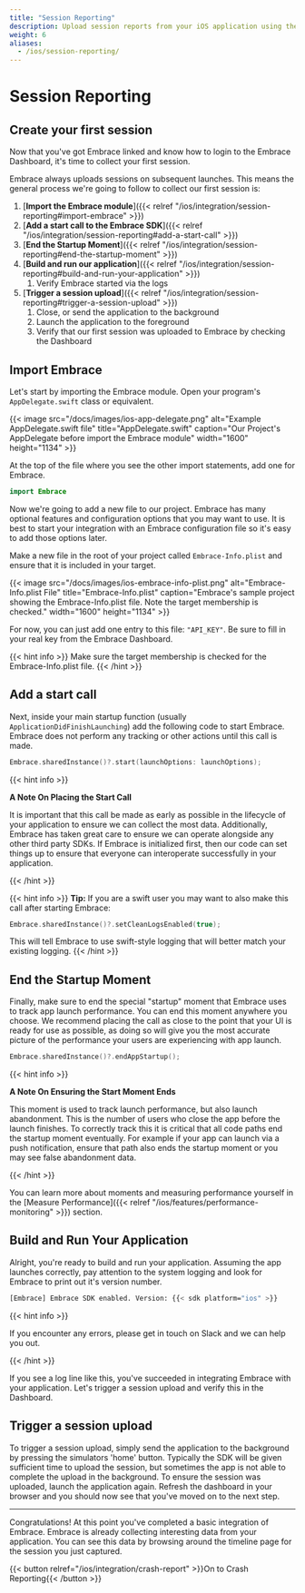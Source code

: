 ```yaml
---
title: "Session Reporting"
description: Upload session reports from your iOS application using the Embrace SDK
weight: 6
aliases:
  - /ios/session-reporting/
---
```


# Session Reporting

## Create your first session

Now that you've got Embrace linked and know how to login to the Embrace Dashboard,
it's time to collect your first session.  

Embrace always uploads sessions on subsequent launches. This means the general
process we're going to follow to collect our first session is:

1. [**Import the Embrace module**]({{< relref "/ios/integration/session-reporting#import-embrace" >}})
1. [**Add a start call to the Embrace SDK**]({{< relref "/ios/integration/session-reporting#add-a-start-call" >}})
1. [**End the Startup Moment**]({{< relref "/ios/integration/session-reporting#end-the-startup-moment" >}})
1. [**Build and run our application**]({{< relref "/ios/integration/session-reporting#build-and-run-your-application" >}})
    1. Verify Embrace started via the logs
1. [**Trigger a session upload**]({{< relref "/ios/integration/session-reporting#trigger-a-session-upload" >}})
    1. Close, or send the application to the background
    1. Launch the application to the foreground
    1. Verify that our first session was uploaded to Embrace by checking the Dashboard



## Import Embrace

Let's start by importing the Embrace module. Open your program's
`AppDelegate.swift` class or equivalent.

{{< image src="/docs/images/ios-app-delegate.png" alt="Example AppDelegate.swift file" title="AppDelegate.swift" caption="Our Project's AppDelegate before import the Embrace module" width="1600" height="1134" >}}

At the top of the file where you see the other import statements, add one for
Embrace.

```swift
import Embrace
```

Now we're going to add a new file to our project. Embrace has many optional
features and configuration options that you may want to use. It is best to
start your integration with an Embrace configuration file so it's easy to add
those options later. 

Make a new file in the root of your project called `Embrace-Info.plist` and ensure
that it is included in your target.

{{< image src="/docs/images/ios-embrace-info-plist.png" alt="Embrace-Info.plist File" title="Embrace-Info.plist" caption="Embrace's sample project showing the Embrace-Info.plist file. Note the target membership is checked." width="1600" height="1134" >}}
 
For now, you can just add one entry to this file: `"API_KEY"`. Be sure to fill in your real
key from the Embrace Dashboard.

{{< hint info >}}
Make sure the target membership is checked for the Embrace-Info.plist file.
{{< /hint >}}

## Add a start call

Next, inside your main startup function (usually
`ApplicationDidFinishLaunching`) add the following code to start Embrace. Embrace does not perform any tracking
or other actions until this call is made.

```swift
Embrace.sharedInstance()?.start(launchOptions: launchOptions);
```
{{< hint info >}}

**A Note On Placing the Start Call**

It is important that this call be made as early as possible in the lifecycle of
your application to ensure we can collect the most data. Additionally,
Embrace has taken great care to ensure we can operate alongside any other third
party SDKs. If Embrace is initialized first, then our code can set things up to
ensure that everyone can interoperate successfully in your application.

{{< /hint >}}

{{< hint info >}}
**Tip:**
If you are a swift user you may want to also make this call after starting Embrace:

```swift
Embrace.sharedInstance()?.setCleanLogsEnabled(true);
```

This will tell Embrace to use swift-style logging that will better match your existing logging.
{{< /hint >}}

## End the Startup Moment

Finally, make sure to end the special "startup" moment that Embrace uses to track
app launch performance. You can end this moment anywhere you choose. We
recommend placing the call as close to the point that your UI is ready for use
as possible, as doing so will give you the most accurate picture of the
performance your users are experiencing with app launch.

```swift
Embrace.sharedInstance()?.endAppStartup();
```

{{< hint info >}}

**A Note On Ensuring the Start Moment Ends**

This moment is used to track launch performance, but also launch abandonment. This is the 
number of users who close the app before the launch finishes. To correctly track this
it is critical that all code paths end the startup moment eventually. For example if your
app can launch via a push notification, ensure that path also ends the startup moment or you
may see false abandonment data.

{{< /hint >}}

You can learn more about moments and measuring performance yourself in the
[Measure Performance]({{< relref "/ios/features/performance-monitoring" >}}) section.

## Build and Run Your Application

Alright, you're ready to build and run your application. Assuming the app launches
correctly, pay attention to the system logging and look for Embrace to print out
it's version number.

```sh
[Embrace] Embrace SDK enabled. Version: {{< sdk platform="ios" >}}
```

{{< hint info >}}

If you encounter any errors, please get in touch on Slack and we can help you out.

{{< /hint >}}

If you see a log line like this, you've succeeded in integrating Embrace with
your application. Let's trigger a session upload and verify this in the
Dashboard.


## Trigger a session upload

To trigger a session upload, simply send the application to the background by pressing
the simulators 'home' button. Typically the SDK will be given sufficient time to upload 
the session, but sometimes the app is not able to complete the upload in the background. 
To ensure the session was uploaded, launch the application again. Refresh the dashboard in 
your browser and you should now see that you've moved on to the next step.

---

Congratulations! At this point you've completed a basic integration of Embrace.
Embrace is already collecting interesting data from your application. You can
see this data by browsing around the timeline page for the session you just captured.

{{< button relref="/ios/integration/crash-report" >}}On to Crash Reporting{{< /button >}}

